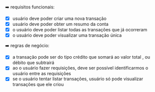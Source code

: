 ➡️ requisitos funcionais: 
- [x] usuário deve poder criar uma nova transação 
- [x] usuário deve poder obter um resumo da conta 
- [x] o usuário deve poder listar todas as transações que já ocorreram 
- [x] o usuário deve poder visualizar uma transação única

➡️ regras de negócio: 
- [x] a transação pode ser do tipo crédito que somará ao valor total , ou débito que subtrairá 
- [x] ao o usuário fazer requisições, deve ser possível identificarmos o usuário entre as requisições 
- [x] se o usuário tentar listar transações, usuário só pode visualizar transações que ele criou
